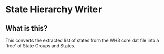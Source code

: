 # State Hierarchy Writer

## What is this?
This converts the extracted list of states from the WH3 core dat file into a 'tree' of State Groups and States.